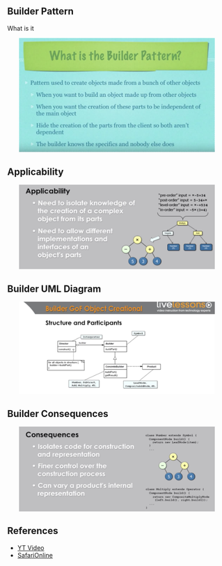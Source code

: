 ## Builder Pattern
What is it
<p align="center">
  <img src="../../../../../../../assets/builder-what.png?raw=true" width="450"/>
</p>

## Applicability
<p align="center">
  <img src="../../../../../../../assets/builder-applicability.png?raw=true" width="450"/>
</p>

## Builder UML Diagram
<p align="center">
  <img src="../../../../../../../assets/builder-uml.png?raw=true" width="450"/>
</p>

## Builder Consequences
<p align="center">
  <img src="../../../../../../../assets/builder-consequences.png?raw=true" width="450"/>
</p>

## References
* [YT Video](https://www.youtube.com/watch?v=9XnsOpjclUg&index=8&list=PLF206E906175C7E07)
* [SafariOnline](https://www.safaribooksonline.com/library/view/design-patterns-in/9780133489989/5_5.html)

